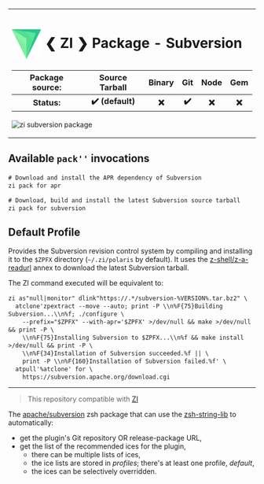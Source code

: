 <div align="center"><table><tr><td>
<h1>
<a href="https://github.com/z-shell/zi">
<img align="center" src="https://github.com/z-shell/zi/raw/main/docs/images/logo.svg" alt="Logo" width="60px" height="60px" /></a>
  ❮ ZI ❯ Package - Subversion </h1>
<h3 align="center">

| **Package source:** |        Source Tarball        | Binary |        Git         | Node | Gem |
| :-----------------: | :--------------------------: | :----: | :----------------: | :--: | :-: |
|     **Status:**     | :heavy_check_mark: (default) |  :x:   | :heavy_check_mark: | :x:  | :x: |

</h3>
<p><img align="center" src="https://user-images.githubusercontent.com/59910950/172344415-306d8484-dc46-4fee-89db-9cfa9c149182.png" alt="zi subversion package" width="100%" height="auto" /></p>
</td></tr></table></div>

## Available `pack''` invocations

```shell
# Download and install the APR dependency of Subversion
zi pack for apr
```

```shell
# Download, build and install the latest Subversion source tarball
zi pack for subversion
```

## Default Profile

Provides the Subversion revision control system by compiling and installing it to the `$ZPFX` directory (`~/.zi/polaris` by default).
It uses the [z-shell/z-a-readurl](https://github.com/z-shell/z-a-readurl) annex to download the latest Subversion tarball.

The ZI command executed will be equivalent to:

```shell
zi as"null|monitor" dlink"https://.*/subversion-%VERSION%.tar.bz2" \
  atclone'zpextract --move --auto; print -P \\n%F{75}Building Subversion...\\n%f; ./configure \
    --prefix="$ZPFX" --with-apr='$ZPFX' >/dev/null && make >/dev/null && print -P \
    \\n%F{75}Installing Subversion to $ZPFX...\\n%f && make install >/dev/null && print -P \
    \\n%F{34}Installation of Subversion succeeded.%f || \
    print -P \\n%F{160}Installation of Subversion failed.%f' \
  atpull'%atclone' for \
    https://subversion.apache.org/download.cgi
```

---

> This repository compatible with [ZI](https://github.com/z-shell/zi)

The [apache/subversion](https://github.com/apache/subversion) zsh package that can use the [zsh-string-lib](https://github.com/z-shell/zsh-string-lib) to automatically:

- get the plugin's Git repository OR release-package URL,
- get the list of the recommended ices for the plugin,
  - there can be multiple lists of ices,
  - the ice lists are stored in _profiles_; there's at least one profile, _default_,
  - the ices can be selectively overridden.
